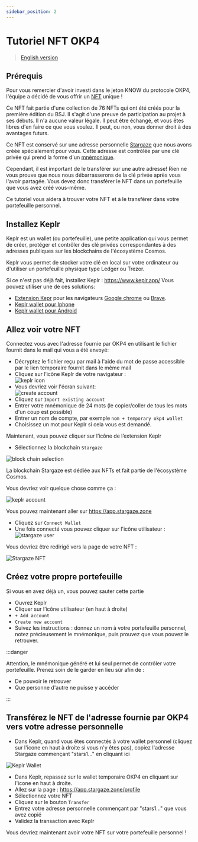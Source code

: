 ```yaml
---
sidebar_position: 2
---
```


# Tutoriel NFT OKP4

> [English version](./en.md)

## Prérequis

Pour vous remercier d'avoir investi dans le jeton KNOW du protocole OKP4, l'équipe a décidé de vous offrir un [NFT](https://en.wikipedia.org/wiki/Non-fungible_token) unique !

Ce NFT fait partie d'une collection de 76 NFTs qui ont été créés pour la première édition du BSJ. Il s'agit d'une preuve de participation au projet à ses débuts. Il n'a aucune valeur légale. Il peut être échangé, et vous êtes libres d'en faire ce que vous voulez. Il peut, ou non, vous donner droit à des avantages futurs.

Ce NFT est conservé sur une adresse personnelle [Stargaze](https://www.stargaze.zone/) que nous avons créée spécialement pour vous. Cette adresse est contrôlée par une clé privée qui prend la forme d'un [mnémonique](https://journalducoin.com/actualites/phrases-mnemoniques/).

Cependant, il est important de le transférer sur une autre adresse! Rien ne vous prouve que nous nous débarrasserons de la clé privée après vous l'avoir partagée. Vous devez donc transférer le NFT dans un portefeuille que vous avez créé vous-même.

Ce tutoriel vous aidera à trouver votre NFT et à le transférer dans votre portefeuille personnel.

## Installez Keplr

Keplr est un wallet (ou portefeuille), une petite application qui vous permet de créer, protéger et contrôler des clé privées correspondantes à des adresses publiques sur les blockchains de l'écosystème Cosmos.

Keplr vous permet de stocker votre clé en local sur votre ordinateur ou d'utiliser un portefeuille physique type Ledger ou Trezor.

Si ce n'est pas déjà fait, installez Keplr : <https://www.keplr.app/>
Vous pouvez utiliser une de ces solutions:

- [Extension Kepr](https://chrome.google.com/webstore/detail/keplr/dmkamcknogkgcdfhhbddcghachkejeap) pour les navigateurs [Google chrome](https://www.google.com/chrome/index.html) ou [Brave](https://brave.com/).
- [Keplr wallet pour Iphone](https://apps.apple.com/us/app/keplr-wallet)
- [Keplr wallet pour Android](https://play.google.com/store/apps/details?id=com.chainapsis.keplr)

## Allez voir votre NFT

Connectez vous avec l'adresse fournie par OKP4 en utilisant le fichier fournit dans le mail qui vous a été envoyé:

- Décryptez le fichier reçu par mail à l'aide du mot de passe accessible par le lien temporaire fournit dans le même mail
- Cliquez sur l’icône Keplr de votre navigateur :  
  ![keplr icon](/img/content/nft-tutorial/keplr-icon.png)
- Vous devriez voir l'écran suivant:  
  ![create account](/img/content/nft-tutorial/account-creation-keplr.png)
- Cliquez sur `Import existing account`
- Entrer votre mnémonique de 24 mots (le copier/coller de tous les mots d'un coup est possible)
- Entrer un nom de compte, par exemple `nom + temporary okp4 wallet`
- Choisissez un mot pour Keplr si cela vous est demandé.

Maintenant, vous pouvez cliquer sur l’icône de l’extension Keplr

- Sélectionnez la blockchain `Stargaze` 

![block chain selection](/img/content/nft-tutorial/block-chain-select.png)

La blockchain Stargaze est dédiée aux NFTs et fait partie de l'écosystème Cosmos.

Vous devriez voir quelque chose comme ça :

![keplr account](/img/content/nft-tutorial/keplr-account.png)

Vous pouvez maintenant aller sur <https://app.stargaze.zone>

- Cliquez sur `Connect Wallet`
- Une fois connecté vous pouvez cliquer sur l'icône utilisateur : ![stargaze user](/img/content/nft-tutorial/stargaze-account.png)

Vous devriez être redirigé vers la page de votre NFT :

![Stargaze NFT](/img/content/nft-tutorial/stargaze-nft.png)

## Créez votre propre portefeuille

Si vous en avez déjà un, vous pouvez sauter cette partie

- Ouvrez Keplr
- Cliquer sur l’icône utilisateur (en haut à droite)
- `+ Add account`
- `Create new account`
- Suivez les instructions : donnez un nom à votre portefeuille personnel, notez précieusement le mnémonique, puis prouvez que vous pouvez le retrouver.

:::danger

Attention, le mnémonique généré et lui seul permet de contrôler votre portefeuille. Prenez soin de le garder en lieu sûr afin de :

- De pouvoir le retrouver
- Que personne d'autre ne puisse y accéder

:::

## Transférez le NFT de l'adresse fournie par OKP4 vers votre adresse personnelle

- Dans Keplr, quand vous êtes connectés à votre wallet personnel (cliquez sur l'icone en haut à droite si vous n'y êtes pas), copiez l'adresse Stargaze commençant "stars1..." en cliquant ici 

![Keplr Wallet](/img/content/nft-tutorial/stargaze-wallet.PNG) 

- Dans Keplr, repassez sur le wallet temporaire OKP4 en cliquant sur l'icone en haut à droite.
- Allez sur la page : <https://app.stargaze.zone/profile>
- Sélectionnez votre NFT
- Cliquez sur le bouton `Transfer`
- Entrez votre adresse personnelle commençant par "stars1..." que vous avez copié
- Validez la transaction avec Keplr

Vous devriez maintenant avoir votre NFT sur votre portefeuille personnel !